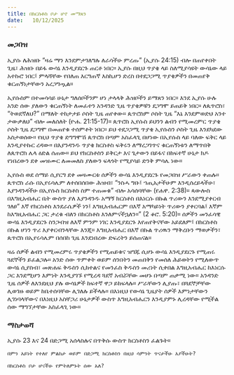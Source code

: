 ```yaml
---
title: በክርስቶስ ቦታ ሆኖ መማጸን
date:   10/12/2025
---
```


### መጋበዝ

ኢያሱ ለሕዝቡ “ዛሬ ማን እንደምታገለግሉ ለራሳችሁ ምረጡ” (ኢያሱ 24:15) ብሎ በጠየቀበት ጊዜ፣ ሕዝቡ በይፋ ውሳኔ እንዲያደርጉ ጠርቶ ነበር። ኢያሱ በዚህ ጥያቄ ላይ ስለሚያሳዩት ውሳኔው ላይ አተኩሮ ነበር፤ ምላሻቸው የበለጠ እርግጠኛ እስኪሆን ድረስ በተደጋጋሚ ጥያቄዎችን በመጠየቅ ቁርጠኝነታቸውን አረጋግጧል።

ኢየሱስም በተመሳሳይ ሁኔታ ግለሰቦችንም ሆነ ታላላቅ ሕዝቦችን ይማጸን ነበር። እንደ ኢያሱ ሁሉ አንድ ሰው ያለውን ቁርጠኝነት ለመፈተን አንዳንድ ጊዜ ጥያቄዎቹን ደጋግሞ ይጠይቅ ነበር። ለጴጥሮስ፣ “ትወደኛለህ?” በማለት ተከታታይ ሶስት ጊዜ ጠየቀው። ጴጥሮስም ሶስት ጊዜ “እኔ እንደምወድህ አንተ ታውቃለህ” ብሎ መለሰለት (ዮሐ. 21:15-17)። ጴጥሮስ ኢየሱስ ይህንን ልብን የሚመረምር ጥያቄ ሶስት ጊዜ ደጋግሞ በመጠየቁ ተሰምቶት ነበር። ይህ ተደጋጋሚ ጥያቄ ኢየሱስን ሶስት ጊዜ እንደካደው አስታወሰው። የዚህ ጥያቄ ድግግሞሽ ጴጥሮስ በጣም አስፈላጊ በሆነው በኢየሱስ ላይ ባለው ፍቅር ላይ እንዲያተኩር ረዳው። በእያንዳንዱ ጥያቄ ክርስቶስ ፍቅሩን ለማረጋገጥና ቁርጠኝነቱን ለማጥበቅ ለጴጥሮስ ሌላ ዕድል ሰጠው። ይህ የክርስቶስን ይቅርታ እና ጌታውን በይፋና በከፍተኛ ሁኔታ ክዶ የነበረውን ደቀ መዝሙር ለመመለስ ያለውን ፍላጎት የሚያሳይ ድንቅ ምሳሌ ነው።

ኢየሱስ ወደ ሰማይ ሲያርግ ደቀ መዛሙርቱ ሰዎችን ውሳኔ እንዲያደርጉ የመጋበዝ ሥራውን ቀጠሉ። ጴጥሮስ ራሱ በኢየሩሳሌም ለተሰበሰበው ሕዝብ፣ “ንስሓ ግቡ፤ ኀጢአታችሁም እንዲሰረይላችሁ፣ እያንዳንዳችሁ በኢየሱስ ክርስቶስ ስም ተጠመቁ” ብሎ አሳሰባቸው (የሐዋ. 2:38)። ጳውሎስ በእግዚአብሔር ቤት ውስጥ ያለ እያንዳንዱ አማኝ ክርስቶስ በእነርሱ በኩል ጥሪውን እንደሚያቀርብ ገለፀ“ እኛ የክርስቶስ እንደራሴዎች ነን፤ እግዚአብሔርም በእኛ አማካይነት ጥሪውን ያቀርባል፤ እኛም ከእግዚአብሔር ጋር ታረቁ ብለን በክርስቶስ እንለምናችኋለን።” (2 ቆሮ. 5:20)። ሰዎችን መንፈሳዊ ውሳኔ እንዲያደርጉ ስንጋብዝ ለእኛ ምንም ነገር እንዲያደርጉ እየጠየቅናቸው አይደለም፤ በክርስቶስ በኩል ሆነን ጥሪ እያቀርብንላቸው እንጂ። እግዚአብሔር በእኛ በኩል ጥሪዉን ማቅረቡን ማወቃችን፣ ጴጥሮስ በኢየሩሳሌም በሰበከ ጊዜ እንደነበረው ድፍረትን ይሰጠናል።

ዛሬ ሰዎች ልብን የሚመረምሩ ጥያቄዎችን የሚጠይቁና ዝግጁ ሲሆኑ ውሳኔ እንዲያደርጉ የሚጠሩ ጓደኞችን ይፈልጋሉ። አንድ ሰው ጥምቀት ወይም ሰንበትን መጠበቅን የመሰለ ሕይወትን የሚለውጥ ውሳኔ ሲያስብ፣  መጽሐፍ ቅዱስን ሲከተልና የመንፈስ ቅዱስን መሪነት ሲቀበል እግዚአብሔር ከእነርሱ ጋር እንደሚሆን እምነት እንዲያገኙ የሚረዳ ጓደኛ አብሯቸው መሆኑ በጣም ጠቃሚ ነው። አንዳንድ ጊዜ ሰዎች ለእንደዚህ ያሉ ውሳኔዎች ከፍተኛ ዋጋ ይከፍላሉ። ሥራቸውን ሊያጡ፣ በጓደኞቻቸው ሊወገዙ ወይም ከቤተሰባቸው ሊገለሉ ይችላሉ። በእነዚህ የውሳኔ ጊዜያት ሰዎች እምነታቸውን ሊገነባላቸውና በእነዚህ አስቸጋሪ ሁኔታዎች ውስጥ እግዚአብሔርን እንዲያምኑ ሊረዳቸው የሚችል ሰው ማግኘታቸው አስፈላጊ ነው።

### ማስታወሻ

ኢያሱ 23 እና 24 በድጋሚ አሰላስሉና በጥቅሱ ውስጥ ክርስቶስን ፈልጉት።

`በምን አይነት የተለየ ምልከታ ወይም በድጋሚ ክርስቶስን በዚህ ሳምንት ጥናታችሁ አያችሁት?`

`በክርስቶስ ቦታ ሆናችሁ የምትለምኑት ሰው አለ?`